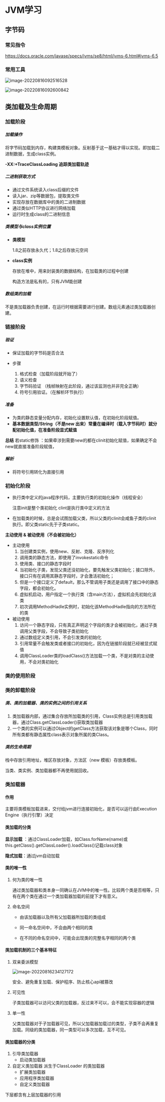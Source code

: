 # JVM学习

## 字节码

### 常见指令

https://docs.oracle.com/javase/specs/jvms/se8/html/jvms-6.html#jvms-6.5

### 常用工具

![image-20220816092516528](C:\Users\nsec\AppData\Roaming\Typora\typora-user-images\image-20220816092516528.png)

![image-20220816092600842](C:\Users\nsec\AppData\Roaming\Typora\typora-user-images\image-20220816092600842.png)



## 类加载及生命周期

### 加载阶段

##### 加载操作 

将字节码加载到内存，构建类模板对象。反射基于这一基础才得以实现。即加载二进制数据，生成class实例。

**-XX:+TraceClassLoading 追踪类加载轨迹**

##### 二进制获取方式

- 通过文件系统读入class后缀的文件
- 读入jar、zip等数据包，提取类文件
- 实现存放在数据库中的类的二进制数据
- 通过类似HTTP协议进行网络加载
- 运行时生成class的二进制信息

#####  类模型与class实例位置

- **类模型**

  1.8之前存放永久代；1.8之后存放元空间

- **class实例**

  存放在堆中，用来封装类的数据结构，在加载类的过程中创建

  构造方法是私有的，只有JVM能创建

##### 数组类的加载

不是类加载器负责创建，在运行时根据需要进行创建。数组元素通过类加载器创建。

### 链接阶段

##### 验证

- 保证加载的字节码是否合法

- 步骤
  1. 格式检查（加载阶段就开始了）
  2. 语义检查
  3. 字节码验证 （栈帧映射在此阶段，通过该监测也并非完全正确）
  4. 符号引用验证。（在解析环节执行）

##### 准备

- 为类的静态变量分配内存，初始化设置默认值，在初始化阶段赋值。
- **基本数据类型/String（不是new 出来）常量在编译时（载入字节码时）就分配初始化值，在准备阶段显式赋值**

**总结** 若static修饰 ：如果牵涉到需要new的都在clinit初始化赋值，如果确定不会new就直接准备阶段赋值，

##### 解析

- 将符号引用转化为直接引用

### 初始化阶段

- 执行类中定义的java程序代码，主要执行类的初始化操作<clinit>（线程安全）

  注意init是整个类初始化 clint是执行类中定义的方法

- 在加载类的时候，总是会试图加载父类，所以父类的clinit会咸鱼子类的clinit执行。即父类static先于子类static。

**主动使用 & 被动使用（不会被初始化）**

- 主动使用
  1. 当创建类实例，使用new、反射、克隆、反序列化
  2. 调用类的静态方法，即使用了invokestatic命令
  3. 使用类、接口的静态字段时
  4. 当初始化子类，发现父类还没初始化，要先触发父类初始化；接口除外，接口只有在调用其静态字段时，才会激活初始化；
  5. 但是一个接口定义了default，那么不管调用子类还是调用了接口中的静态字段，都会初始化。
  6. 虚拟机启动，用户指定一个执行类（含main方法），虚拟机会先初始化该类
  7. 初次调用MethodHadle实例时，初始化该MethodHadle指向的方法所在的类
- 被动使用
  1. 访问一个静态字段，只有真正声明这个字段的类才会被初始化，通过子类调用父类字段，不会导致子类初始化
  2. 通过数组定义类引用，不会引发类的初始化
  3. 引用常量不会触发类或者接口的初始化，因为在链接阶段就已经被显式赋值
  4. 调用ClassLoader类的loadClass()方法加载一个类，不是对类的主动使用，不会对类初始化

### 类的使用阶段

### 类的卸载阶段

##### 类、类的加载器、类的实例之间的引用关系

1. 类加载器内部，通过集合存放所加载类的引用，Class实例总是引用类加载器，通过Class.getClassLoader()获取类加载器
2. 一个类的实例可以通过Object的getClass方法获取该对象是哪个Class，同时所有类都有静态属性class表示对象所属的类Class。

##### 	类的生命周期

栈中存放引用地址，堆区存放对象，方法区（new 模板）存放类模板。

当类、类实例、类加载器都不再使用就回收。

### 	类加载器

#### 	作用

主要将类模板加载进来，交付给jvm进行连接初始化，是否可以运行由Execution Engine（执行引擎）决定

#### 	类加载的分类

**显示加载** ：通过ClassLoader加载，如Class.forName(name)或this.getClass().getClassLoader().loadClass()记载class对象

**隐式加载**：通过jvm自动加载

#### 	类的唯一性

1. 何为类的唯一性

   通过类加载器和类本身一同确认在JVM中的唯一性。比较两个类是否相等，只有在两个类在通过一个类加载器加载的前提下才有意义。

2. 命名空间

   - 由该加载器以及所有父加载器所加载的类组成

   - 同一命名空间中，不会由两个相同的类

   - 在不同的命名空间中，可能会出现类的完整名字相同的两个类

#### 	类加载机制的三个基本特征

1. 双亲委派模型

   ![image-20220816234127172](C:\Users\asus\AppData\Roaming\Typora\typora-user-images\image-20220816234127172.png)

   安全、避免重复加载、保护程序、防止核心api被篡改

2. 可见性

   子类加载器可以访问父类的加载器，反过来不可以，会不能实现容器的逻辑

3. 单一性

   父类加载器对于子加载器可见，所以父加载器加载过的类型，子类不会再重复加载。同级的类加载器，同一类型可以多次加载，互不可见。

#### 	类加载器的分类

1. 引导类加载器
   - 启动类加载器
2. 自定义类加载器 派生于ClassLoader 的类加载器
   - 扩展类加载器
   - 应用程序类加载器
   - 自定义类加载器

下层都含有上层加载器的引用